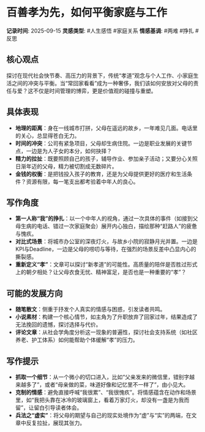 # 百善孝为先，如何平衡家庭与工作
**记录时间**: 2025-09-15
**灵感类型**: #人生感悟 #家庭关系
**情感基调**: #两难 #挣扎 #反思

## 核心观点
探讨在现代社会快节奏、高压力的背景下，传统“孝道”观念与个人工作、小家庭生活之间的冲突与平衡。当“常回家看看”成为一种奢侈，我们该如何安放对父母的责任与爱？这不仅是时间管理的博弈，更是价值观的碰撞与重塑。

## 具体表现
- **地理的距离**：身在一线城市打拼，父母在遥远的故乡，一年难见几面。电话里的关心，总显得苍白无力。
- **时间的冲突**：公司有紧急项目，父母却生病住院。一边是职业发展的关键节点，一边是为人子女的本分，如何抉择？
- **精力的拉扯**：既要照顾自己的孩子，辅导作业、参加亲子活动；又要分心关照日渐年迈的父母，精力被切割成无数碎片。
- **金钱的权衡**：是把钱投入孩子的教育，还是为父母提供更好的医疗和生活条件？资源有限，每一笔支出都考验着中年人的良心。

## 写作角度
- **第一人称“我”的挣扎**：以一个中年人的视角，通过一次具体的事件（如接到父母生病的电话、错过一次家庭聚会）展开内心独白，描绘那种“赶路人”的疲惫与愧疚。
- **对比式场景**：将城市办公室的深夜灯火，与故乡小院的寂静月光并置。一边是KPI与Deadline，一边是父母的唠叨与等待，在强烈的场景反差中凸显内心的撕裂感。
- **重新定义“孝”**：文章可以探讨“新孝道”的可能性。高质量的陪伴是否胜过形式上的朝夕相处？让父母衣食无忧、精神富足，是否也是一种重要的“孝”？

## 可能的发展方向
- **随笔散文**：侧重于抒发个人真实的情感与困惑，引发读者共鸣。
- **小说素材**：构建一个核心情节，如主角为了升职放弃了回家过年，结果造成了无法挽回的遗憾，探讨选择与代价。
- **评论文章**：从社会学角度分析这一现象的普遍性，探讨社会支持系统（如社区养老、护工体系）如何能帮助个体缓解“孝”的压力。

## 写作提示
- **抓取一个细节**：从一个微小的切口进入，比如“父亲发来的微信里，错别字越来越多了”，或者“母亲做的菜，味道好像和记忆里不一样了”，由小见大。
- **克制的情感**：避免直接呼喊“我很累”、“我很愧疚”。将情感蕴含在动作和场景里，如“我把头靠在冰冷的玻璃窗上，看着万家灯火，却没有一盏是为我而留”，让留白引导读者体会。
- **兵法之“虚实”**：将父母的期望与自己的现实处境作为“虚”与“实”的两端，在文章中反复拉扯，展现其张力。